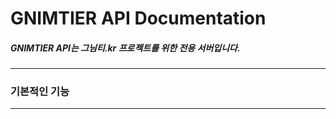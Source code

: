 # GNIMTIER API Documentation

##### GNIMTIER API는 그님티.kr 프로젝트를 위한 전용 서버입니다.

---

### 기본적인 기능

---


